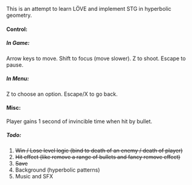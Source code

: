 This is an attempt to learn LÖVE and implement STG in hyperbolic geometry.

#### Control:
##### In Game:
Arrow keys to move.
Shift to focus (move slower).
Z to shoot.
Escape to pause.
##### In Menu:
Z to choose an option.
Escape/X to go back.

#### Misc:
Player gains 1 second of invincible time when hit by bullet.

##### Todo:
1. ~~Win / Lose level logic (bind to death of an enemy / death of player)~~
2. ~~Hit effect (like remove a range of bullets and fancy remove effect)~~
3. ~~Save~~
4. Background (hyperbolic patterns)
5. Music and SFX 